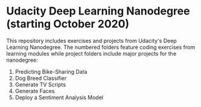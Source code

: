 # Udacity Deep Learning Nanodegree (starting October 2020)

This repository includes exercises and projects from Udacity's Deep Learning Nanodegree. The numbered folders feature coding exercises from learning modules while project folders include major projects for the nanodegree:

1. Predicting Bike-Sharing Data
2. Dog Breed Classifier
3. Generate TV Scripts
4. Generate Faces
5. Deploy a Sentiment Analysis Model
